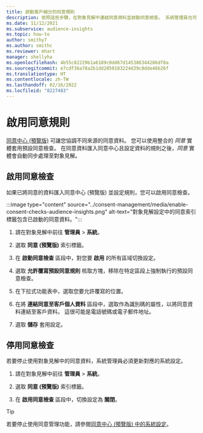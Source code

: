 ```yaml
---
title: 啟動客戶細分的同意規則
description: 依照這些步驟，在對象見解中連結同意資料並啟動同意檢查。 系統管理員也可以停用同意檢查。
ms.date: 11/12/2021
ms.subservice: audience-insights
ms.topic: how-to
author: smithy7
ms.author: smithc
ms.reviewer: mhart
manager: shellyha
ms.openlocfilehash: 4b55c82229b1a6189c0dd67d145386344286df8a
ms.sourcegitcommit: e7cdf36a78a2b1dd2850183224d39c8dde46b26f
ms.translationtype: HT
ms.contentlocale: zh-TW
ms.lasthandoff: 02/16/2022
ms.locfileid: "8227483"
---
```

# <a name="activate-consent-rules"></a>啟用同意規則

[同意中心 (預覽版)](../consent-management/overview.md) 可讓您協調不同來源的同意資料。 您可以使用整合的 *同意* 實體套用預設同意檢查。 在同意資料匯入同意中心且設定資料的規則之後，*同意* 實體會自動同步處理至對象見解。

## <a name="enable-consent-checks"></a>啟用同意檢查

如果已將同意的資料匯入同意中心 (預覽版) 並設定規則，您可以啟用同意檢查。 

:::image type="content" source="../consent-management/media/enable-consent-checks-audience-insights.png" alt-text="對象見解設定中的同意索引標籤包含已啟動的同意資料。":::

1. 請在對象見解中前往 **管理員** > **系統**。

1. 選取 **同意 (預覽版)** 索引標籤。

1. 在 **啟動同意檢查** 區段中，對您要 **啟用** 的所有區域切換設定。

1. 選取 **允許覆寫預設同意規則** 核取方塊，移除在特定區段上強制執行的預設同意檢查。 

1. 在下拉式功能表中，選取您要允許覆寫的位置。     

1. 在將 **連結同意至客戶個人資料** 區段中，選取作為識別碼的屬性，以將同意資料連結至客戶資料。 這很可能是電話號碼或電子郵件地址。 

1. 選取 **儲存** 套用設定。

## <a name="disable-consent-checks"></a>停用同意檢查

若要停止使用對象見解中的同意資料，系統管理員必須更新對應的系統設定。

1. 請在對象見解中前往 **管理員** > **系統**。

1. 選取 **同意 (預覽版)** 索引標籤。

1. 在 **啟用同意檢查** 區段中，切換設定為 **關閉**。

> [!TIP]
> 若要停止使用同意管理功能，請參閱[同意中心 (預覽版) 中的系統設定](../consent-management/system-settings.md)。
